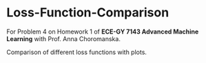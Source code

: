 # Loss-Function-Comparison

For Problem 4 on Homework 1 of **ECE-GY 7143 Advanced Machine Learning** with Prof. Anna Choromanska.

Comparison of different loss functions with plots.
